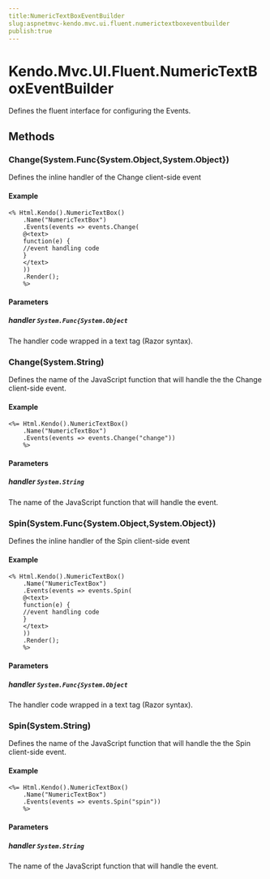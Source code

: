 ```yaml
---
title:NumericTextBoxEventBuilder
slug:aspnetmvc-kendo.mvc.ui.fluent.numerictextboxeventbuilder
publish:true
---
```


# Kendo.Mvc.UI.Fluent.NumericTextBoxEventBuilder

Defines the fluent interface for configuring the Events.

## Methods

### Change(System.Func{System.Object,System.Object})
Defines the inline handler of the Change client-side event

#### Example
    <% Html.Kendo().NumericTextBox()
        .Name("NumericTextBox")
        .Events(events => events.Change(
        @<text>
        function(e) {
        //event handling code
        }
        </text>
        ))
        .Render();
        %>

#### Parameters

##### handler `System.Func{System.Object`
The handler code wrapped in a text tag (Razor syntax).

### Change(System.String)
Defines the name of the JavaScript function that will handle the the Change client-side event.

#### Example
    <%= Html.Kendo().NumericTextBox()
        .Name("NumericTextBox")
        .Events(events => events.Change("change"))
        %>

#### Parameters

##### handler `System.String`
The name of the JavaScript function that will handle the event.

### Spin(System.Func{System.Object,System.Object})
Defines the inline handler of the Spin client-side event

#### Example
    <% Html.Kendo().NumericTextBox()
        .Name("NumericTextBox")
        .Events(events => events.Spin(
        @<text>
        function(e) {
        //event handling code
        }
        </text>
        ))
        .Render();
        %>

#### Parameters

##### handler `System.Func{System.Object`
The handler code wrapped in a text tag (Razor syntax).

### Spin(System.String)
Defines the name of the JavaScript function that will handle the the Spin client-side event.

#### Example
    <%= Html.Kendo().NumericTextBox()
        .Name("NumericTextBox")
        .Events(events => events.Spin("spin"))
        %>

#### Parameters

##### handler `System.String`
The name of the JavaScript function that will handle the event.